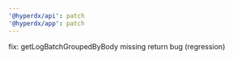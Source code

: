 ```yaml
---
'@hyperdx/api': patch
'@hyperdx/app': patch
---
```


fix: getLogBatchGroupedByBody missing return bug (regression)
